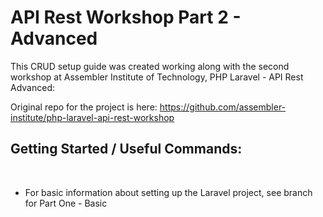 # API Rest Workshop Part 2 - Advanced #

This CRUD setup guide was created working along with the second workshop at Assembler Institute of Technology, PHP Laravel - API Rest Advanced:

Original repo for the project is here:
https://github.com/assembler-institute/php-laravel-api-rest-workshop 


## Getting Started / Useful Commands: ##
<br>


- For basic information about setting up the Laravel project, see branch for Part One - Basic